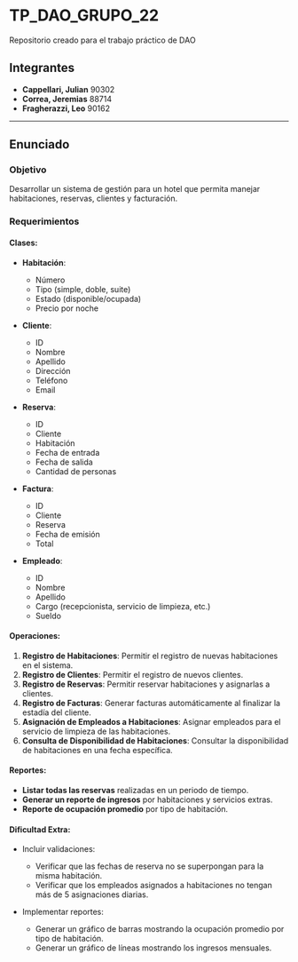 # TP_DAO_GRUPO_22

Repositorio creado para el trabajo práctico de DAO

## Integrantes
- **Cappellari, Julian** 90302
- **Correa, Jeremias** 88714
- **Fragherazzi, Leo** 90162

---

## Enunciado

### Objetivo
Desarrollar un sistema de gestión para un hotel que permita manejar habitaciones, reservas, clientes y facturación.

### Requerimientos

#### Clases:
- **Habitación**:
  - Número
  - Tipo (simple, doble, suite)
  - Estado (disponible/ocupada)
  - Precio por noche

- **Cliente**:
  - ID
  - Nombre
  - Apellido
  - Dirección
  - Teléfono
  - Email

- **Reserva**:
  - ID
  - Cliente
  - Habitación
  - Fecha de entrada
  - Fecha de salida
  - Cantidad de personas

- **Factura**:
  - ID
  - Cliente
  - Reserva
  - Fecha de emisión
  - Total

- **Empleado**:
  - ID
  - Nombre
  - Apellido
  - Cargo (recepcionista, servicio de limpieza, etc.)
  - Sueldo

#### Operaciones:
1. **Registro de Habitaciones**: Permitir el registro de nuevas habitaciones en el sistema.
2. **Registro de Clientes**: Permitir el registro de nuevos clientes.
3. **Registro de Reservas**: Permitir reservar habitaciones y asignarlas a clientes.
4. **Registro de Facturas**: Generar facturas automáticamente al finalizar la estadía del cliente.
5. **Asignación de Empleados a Habitaciones**: Asignar empleados para el servicio de limpieza de las habitaciones.
6. **Consulta de Disponibilidad de Habitaciones**: Consultar la disponibilidad de habitaciones en una fecha específica.

#### Reportes:
- **Listar todas las reservas** realizadas en un periodo de tiempo.
- **Generar un reporte de ingresos** por habitaciones y servicios extras.
- **Reporte de ocupación promedio** por tipo de habitación.

#### Dificultad Extra:
- Incluir validaciones:
  - Verificar que las fechas de reserva no se superpongan para la misma habitación.
  - Verificar que los empleados asignados a habitaciones no tengan más de 5 asignaciones diarias.

- Implementar reportes:
  - Generar un gráfico de barras mostrando la ocupación promedio por tipo de habitación.
  - Generar un gráfico de líneas mostrando los ingresos mensuales.

